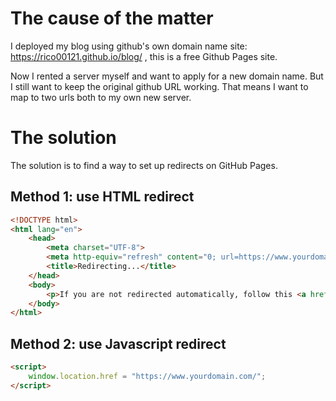 # The cause of the matter
I deployed my blog using github's own domain name site: https://rico00121.github.io/blog/ , this is a free Github Pages site.

Now I rented a server myself and want to apply for a new domain name. But I still want to keep the original github URL working. That means I want to map to two urls both to my own new server.

# The solution
The solution is to find a way to set up redirects on GitHub Pages.
## Method 1: use HTML redirect
```html
<!DOCTYPE html>
<html lang="en">
    <head>
        <meta charset="UTF-8">
        <meta http-equiv="refresh" content="0; url=https://www.yourdomain.com/">
        <title>Redirecting...</title>
    </head>
    <body>
        <p>If you are not redirected automatically, follow this <a href="https://www.yourdomain.com/">link</a>.</p>
    </body>
</html>
```

## Method 2: use Javascript redirect
```html
<script>
    window.location.href = "https://www.yourdomain.com/";
</script>
```